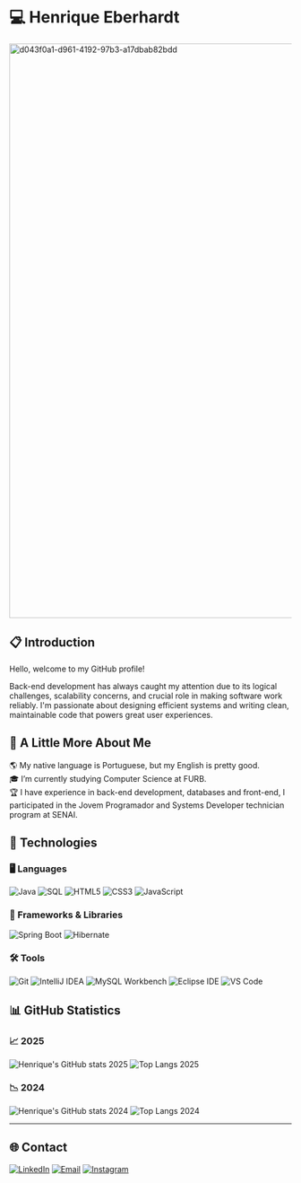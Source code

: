 # 💻 Henrique Eberhardt

<img width="1536" height="1024" alt="d043f0a1-d961-4192-97b3-a17dbab82bdd" src="https://github.com/user-attachments/assets/2deea9c9-be33-4b3d-abd6-8dacfaf155f4" />

## 📋 Introduction

Hello, welcome to my GitHub profile!

Back-end development has always caught my attention due to its logical challenges, scalability concerns, and crucial role in making software work reliably. I'm passionate about designing efficient systems and writing clean, maintainable code that powers great user experiences.

## 📖 A Little More About Me

🌎 My native language is Portuguese, but my English is pretty good.  
🎓 I’m currently studying Computer Science at FURB.  
🏆 I have experience in back-end development, databases and front-end, I participated in the Jovem Programador and Systems Developer technician program at SENAI.

## 🔧 Technologies

### 🖥️ Languages
![Java](https://img.shields.io/badge/Java-%23ED8B00.svg?style=flat&logo=java&logoColor=white)
![SQL](https://img.shields.io/badge/SQL-%2300f.svg?style=flat&logo=mysql&logoColor=white)
![HTML5](https://img.shields.io/badge/HTML5-%23E34F26.svg?style=flat&logo=html5&logoColor=white)
![CSS3](https://img.shields.io/badge/CSS3-%231572B6.svg?style=flat&logo=css3&logoColor=white)
![JavaScript](https://img.shields.io/badge/JavaScript-%23F7DF1E.svg?style=flat&logo=javascript&logoColor=black)

### 🚀 Frameworks & Libraries
![Spring Boot](https://img.shields.io/badge/Spring_Boot-%236DB33F.svg?style=flat&logo=spring-boot&logoColor=white)
![Hibernate](https://img.shields.io/badge/Hibernate-%2344231C.svg?style=flat&logo=hibernate&logoColor=white)

### 🛠️ Tools
![Git](https://img.shields.io/badge/Git-%23F05033.svg?style=flat&logo=git&logoColor=white)
![IntelliJ IDEA](https://img.shields.io/badge/IntelliJ_IDEA-%23000000.svg?style=flat&logo=intellij-idea&logoColor=white)
![MySQL Workbench](https://img.shields.io/badge/MySQL_Workbench-%234479A1.svg?style=flat&logo=mysql&logoColor=white)
![Eclipse IDE](https://img.shields.io/badge/Eclipse_IDE-%232C2255.svg?style=flat&logo=eclipse&logoColor=white)
![VS Code](https://img.shields.io/badge/VS_Code-%23007ACC.svg?style=flat&logo=visual-studio-code&logoColor=white)

## 📊 GitHub Statistics

### 📈 2025
![Henrique's GitHub stats 2025](https://github-readme-stats.vercel.app/api?username=HenriqueEberhardt&show_icons=true&theme=radical)
![Top Langs 2025](https://github-readme-stats.vercel.app/api/top-langs/?username=HenriqueEberhardt&layout=compact&theme=radical)

### 📉 2024
![Henrique's GitHub stats 2024](https://github-readme-stats.vercel.app/api?username=HenriqueEberhardt&show_icons=true&theme=radical&custom_title=2024%20Stats&cache_seconds=31536000)
![Top Langs 2024](https://github-readme-stats.vercel.app/api/top-langs/?username=HenriqueEberhardt&layout=compact&theme=radical&custom_title=Top%20Languages%202024&cache_seconds=31536000)

---

## 🌐 Contact

[![LinkedIn](https://img.shields.io/badge/-LinkedIn-%230077B5?style=flat&logo=linkedin&logoColor=white)](https://www.linkedin.com/in/henrique-eberhardt-68a0752b6/)
[![Email](https://img.shields.io/badge/-Email-%23333?style=flat&logo=gmail&logoColor=white)](mailto:hen.eberhart@gmail.com)
[![Instagram](https://img.shields.io/badge/-Instagram-E4405F?style=flat&logo=instagram&logoColor=white)](https://www.instagram.com/henrique_eber/)
